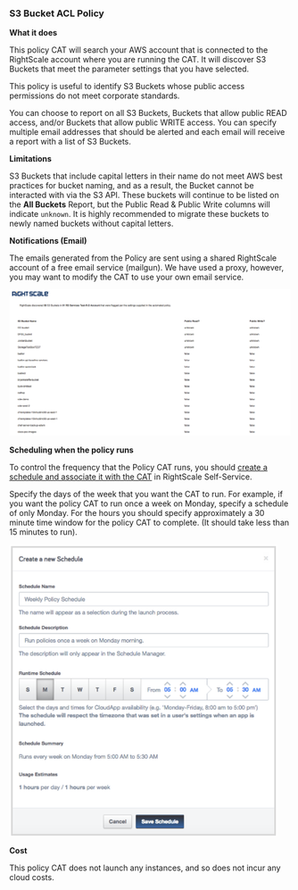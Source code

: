 ### S3 Bucket ACL Policy

**What it does**

This policy CAT will search your AWS account that is connected to the RightScale account where you are running the CAT. It will discover S3 Buckets that meet the parameter settings that you have selected.

This policy is useful to identify S3 Buckets whose public access permissions do not meet corporate standards.

You can choose to report on all S3 Buckets, Buckets that allow public READ access, and/or Buckets that allow public WRITE access. You can specify multiple email addresses that should be alerted and each email will receive a report with a list of S3 Buckets.

**Limitations**

S3 Buckets that include capital letters in their name do not meet AWS best practices for bucket naming, and as a result, the Bucket cannot be interacted with via the S3 API.  These buckets will continue to be listed on the **All Buckets** Report, but the Public Read & Public Write columns will indicate `unknown`.  It is highly recommended to migrate these buckets to newly named buckets without capital letters.



**Notifications (Email)**

The emails generated from the Policy are sent using a shared RightScale account of a free email service (mailgun). We have used a proxy, however, you may want to modify the CAT to use your own email service.

<img src="imgs/s3_acl_email_screenshot.png" width="600">

**Scheduling when the policy runs**

To control the frequency that the Policy CAT runs, you should [create a schedule and associate it with the CAT](http://docs.rightscale.com/ss/guides/ss_creating_schedules.html) in RightScale Self-Service.

Specify the days of the week that you want the CAT to run. For example, if you want the policy CAT to run once a week on Monday, specify a schedule of only Monday. For the hours you should specify approximately a 30 minute time window for the policy CAT to complete. (It should take less than 15 minutes to run).

<img src="imgs/create_a_new_schedule.png">

**Cost**

This policy CAT does not launch any instances, and so does not incur any cloud costs.

